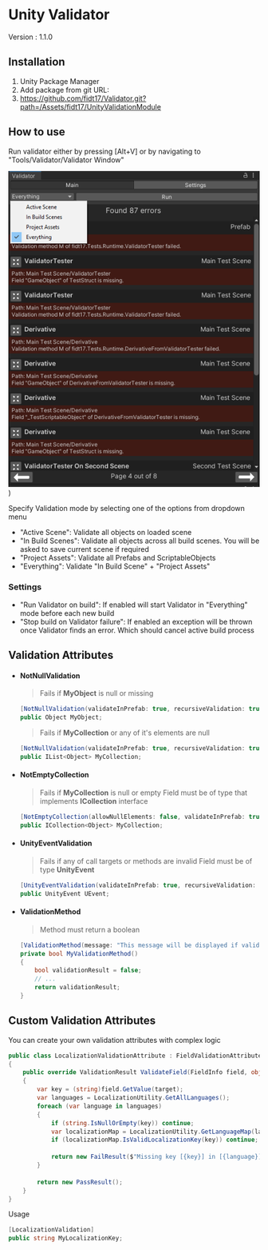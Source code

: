 # Unity Validator
Version : 1.1.0

## Installation
1) Unity Package Manager
2) Add package from git URL:
3) https://github.com/fidt17/Validator.git?path=/Assets/fidt17/UnityValidationModule

## How to use

Run validator either by pressing [Alt+V] or by navigating to "Tools/Validator/Validator Window"

![](Screenshots/Validator%20Window%20Screenshot%20Main.png?raw=true))

Specify Validation mode by selecting one of the options from dropdown menu
- "Active Scene": Validate all objects on loaded scene
- "In Build Scenes": Validate all objects across all build scenes. You will be asked to save current scene if required
- "Project Assets": Validate all Prefabs and ScriptableObjects
- "Everything": Validate "In Build Scene" + "Project Assets"

### Settings

- "Run Validator on build":  If enabled will start Validator in "Everything" mode before each new build
- "Stop build on Validator failure":  If enabled an exception will be thrown once Validator finds an error. Which should cancel active build process

## Validation Attributes

- #### NotNullValidation
  > Fails if <b>MyObject</b> is null or missing
  ```csharp
  [NotNullValidation(validateInPrefab: true, recursiveValidation: true)]
  public Object MyObject;
  ```

  > Fails if <b>MyCollection</b> or any of it's elements are null
  ```csharp
  [NotNullValidation(validateInPrefab: true, recursiveValidation: true)]
  public IList<Object> MyCollection;
  ```
  
- #### NotEmptyCollection
  > Fails if <b>MyCollection</b> is null or empty
  > Field must be of type that implements <b>ICollection</b> interface
  ```csharp
  [NotEmptyCollection(allowNullElements: false, validateInPrefab: true, recursiveValidation: true)]
  public ICollection<Object> MyCollection;
  ```
  
- #### UnityEventValidation
  > Fails if any of call targets or methods are invalid
  > Field must be of type <b>UnityEvent</b>
  ```csharp
  [UnityEventValidation(validateInPrefab: true, recursiveValidation: true)]
  public UnityEvent UEvent;
  ```

- #### ValidationMethod
  > Method must return a boolean
  ```csharp
  [ValidationMethod(message: "This message will be displayed if validation fails.")]
  private bool MyValidationMethod()
  {
      bool validationResult = false;
      // ...
      return validationResult;
  }
  ```

## Custom Validation Attributes
  You can create your own validation attributes with complex logic
  ```csharp
  public class LocalizationValidationAttribute : FieldValidationAttribute
  {
      public override ValidationResult ValidateField(FieldInfo field, object target)
      {
          var key = (string)field.GetValue(target);
          var languages = LocalizationUtility.GetAllLanguages();
          foreach (var language in languages)
          {
              if (string.IsNullOrEmpty(key)) continue;
              var localizationMap = LocalizationUtility.GetLanguageMap(language);
              if (localizationMap.IsValidLocalizationKey(key)) continue;

              return new FailResult($"Missing key [{key}] in [{language}] map.", target);
          }

          return new PassResult();
      }
  }
  ```
  Usage
  ```csharp
  [LocalizationValidation]
  public string MyLocalizationKey;
  ```
